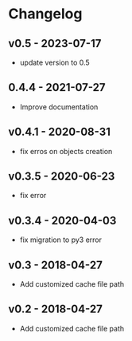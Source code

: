 # Changelog

## v0.5 - 2023-07-17
* update version to 0.5

## 0.4.4 - 2021-07-27
* Improve documentation

## v0.4.1 - 2020-08-31
* fix erros on objects creation

## v0.3.5 - 2020-06-23
* fix error

## v0.3.4 - 2020-04-03
* fix migration to py3 error

## v0.3 - 2018-04-27
* Add customized cache file path

## v0.2 - 2018-04-27
* Add customized cache file path

